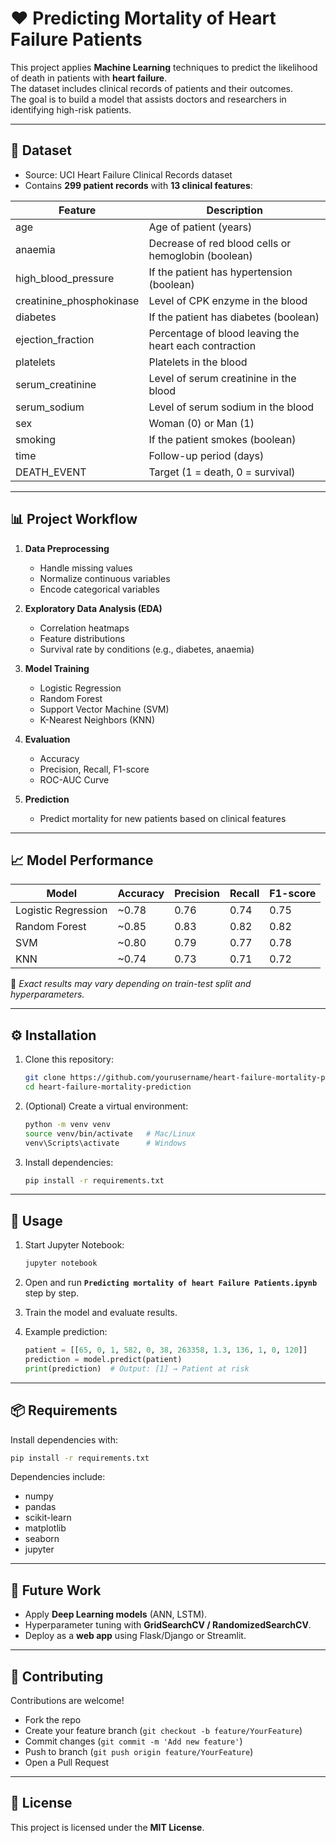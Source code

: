# ❤️ Predicting Mortality of Heart Failure Patients

This project applies **Machine Learning** techniques to predict the likelihood of death in patients with **heart failure**.  
The dataset includes clinical records of patients and their outcomes.  
The goal is to build a model that assists doctors and researchers in identifying high-risk patients.  

---

## 📂 Dataset

- Source: UCI Heart Failure Clinical Records dataset  
- Contains **299 patient records** with **13 clinical features**:  

| Feature                | Description |
|-------------------------|-------------|
| age                    | Age of patient (years) |
| anaemia                | Decrease of red blood cells or hemoglobin (boolean) |
| high_blood_pressure    | If the patient has hypertension (boolean) |
| creatinine_phosphokinase | Level of CPK enzyme in the blood |
| diabetes               | If the patient has diabetes (boolean) |
| ejection_fraction      | Percentage of blood leaving the heart each contraction |
| platelets              | Platelets in the blood |
| serum_creatinine       | Level of serum creatinine in the blood |
| serum_sodium           | Level of serum sodium in the blood |
| sex                    | Woman (0) or Man (1) |
| smoking                | If the patient smokes (boolean) |
| time                   | Follow-up period (days) |
| DEATH_EVENT            | Target (1 = death, 0 = survival) |

---

## 📊 Project Workflow

1. **Data Preprocessing**
   - Handle missing values
   - Normalize continuous variables
   - Encode categorical variables

2. **Exploratory Data Analysis (EDA)**
   - Correlation heatmaps
   - Feature distributions
   - Survival rate by conditions (e.g., diabetes, anaemia)

3. **Model Training**
   - Logistic Regression
   - Random Forest
   - Support Vector Machine (SVM)
   - K-Nearest Neighbors (KNN)

4. **Evaluation**
   - Accuracy
   - Precision, Recall, F1-score
   - ROC-AUC Curve

5. **Prediction**
   - Predict mortality for new patients based on clinical features

---

## 📈 Model Performance

| Model                | Accuracy | Precision | Recall | F1-score |
|----------------------|----------|-----------|--------|----------|
| Logistic Regression  | ~0.78    | 0.76      | 0.74   | 0.75     |
| Random Forest        | ~0.85    | 0.83      | 0.82   | 0.82     |
| SVM                  | ~0.80    | 0.79      | 0.77   | 0.78     |
| KNN                  | ~0.74    | 0.73      | 0.71   | 0.72     |

📌 *Exact results may vary depending on train-test split and hyperparameters.*  

---

## ⚙️ Installation

1. Clone this repository:
   ```bash
   git clone https://github.com/yourusername/heart-failure-mortality-prediction.git
   cd heart-failure-mortality-prediction

2. (Optional) Create a virtual environment:

   ```bash
   python -m venv venv
   source venv/bin/activate   # Mac/Linux
   venv\Scripts\activate      # Windows
   ```

3. Install dependencies:

   ```bash
   pip install -r requirements.txt
   ```

---

## 🚀 Usage

1. Start Jupyter Notebook:

   ```bash
   jupyter notebook
   ```

2. Open and run **`Predicting mortality of heart Failure Patients.ipynb`** step by step.

3. Train the model and evaluate results.

4. Example prediction:

   ```python
   patient = [[65, 0, 1, 582, 0, 38, 263358, 1.3, 136, 1, 0, 120]]
   prediction = model.predict(patient)
   print(prediction)  # Output: [1] → Patient at risk
   ```

---

## 📦 Requirements

Install dependencies with:

```bash
pip install -r requirements.txt
```

Dependencies include:

* numpy
* pandas
* scikit-learn
* matplotlib
* seaborn
* jupyter

---

## 🔮 Future Work

* Apply **Deep Learning models** (ANN, LSTM).
* Hyperparameter tuning with **GridSearchCV / RandomizedSearchCV**.
* Deploy as a **web app** using Flask/Django or Streamlit.

---

## 🤝 Contributing

Contributions are welcome!

* Fork the repo
* Create your feature branch (`git checkout -b feature/YourFeature`)
* Commit changes (`git commit -m 'Add new feature'`)
* Push to branch (`git push origin feature/YourFeature`)
* Open a Pull Request

---

## 📜 License

This project is licensed under the **MIT License**.

